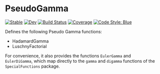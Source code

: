 # PseudoGamma

[![Stable](https://img.shields.io/badge/docs-stable-blue.svg)](https://NittanyLion.github.io/PseudoGamma.jl/stable/)
[![Dev](https://img.shields.io/badge/docs-dev-blue.svg)](https://NittanyLion.github.io/PseudoGamma.jl/dev/)
[![Build Status](https://github.com/NittanyLion/PseudoGamma.jl/actions/workflows/CI.yml/badge.svg?branch=main)](https://github.com/NittanyLion/PseudoGamma.jl/actions/workflows/CI.yml?query=branch%3Amain)
[![Coverage](https://codecov.io/gh/NittanyLion/PseudoGamma.jl/branch/main/graph/badge.svg)](https://codecov.io/gh/NittanyLion/PseudoGamma.jl)
[![Code Style: Blue](https://img.shields.io/badge/code%20style-blue-4495d1.svg)](https://github.com/invenia/BlueStyle)


Defines the following Pseudo Gamma functions:
*   HadamardGamma
*   LuschnyFactorial

For convenience, it also provides the functions `EulerGamma` and `EulerDiGamma`, which map directly to the `gamma` and `digamma` functions of the `SpecialFunctions` package.
